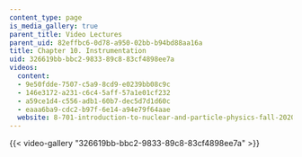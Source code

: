 ```yaml
---
content_type: page
is_media_gallery: true
parent_title: Video Lectures
parent_uid: 82effbc6-0d78-a950-02bb-b94bd88aa16a
title: Chapter 10. Instrumentation
uid: 326619bb-bbc2-9833-89c8-83cf4898ee7a
videos:
  content:
  - 9e50fdde-7507-c5a9-8cd9-e0239bb08c9c
  - 146e3172-a231-c6c4-5aff-57a1e01cf232
  - a59ce1d4-c556-adb1-60b7-dec5d7d1d60c
  - eaaa6ba9-cdc2-b97f-6e14-a94e79f64aae
  website: 8-701-introduction-to-nuclear-and-particle-physics-fall-2020
---
```



{{< video-gallery "326619bb-bbc2-9833-89c8-83cf4898ee7a" >}}

